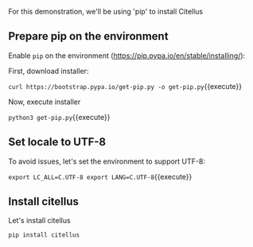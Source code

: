 For this demonstration, we'll be using 'pip' to install Citellus

## Prepare pip on the environment

Enable `pip` on the environment (<https://pip.pypa.io/en/stable/installing/>):


First, download installer:

`curl https://bootstrap.pypa.io/get-pip.py -o get-pip.py`{{execute}}

Now, execute installer

`python3 get-pip.py`{{execute}}

## Set locale to UTF-8

To avoid issues, let's set the environment to support UTF-8:

`export LC_ALL=C.UTF-8
export LANG=C.UTF-8`{{execute}}

## Install citellus

Let's install citellus

`pip install citellus`
